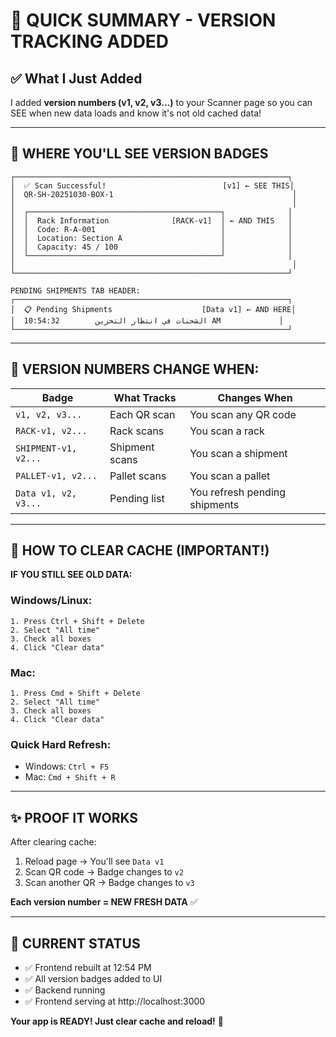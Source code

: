 # 🎯 QUICK SUMMARY - VERSION TRACKING ADDED

## ✅ What I Just Added

I added **version numbers (v1, v2, v3...)** to your Scanner page so you can SEE when new data loads and know it's not old cached data!

---

## 📍 WHERE YOU'LL SEE VERSION BADGES

```
┌─────────────────────────────────────────────────────────────┐
│  ✅ Scan Successful!                          [v1] ← SEE THIS│
│  QR-SH-20251030-BOX-1                                        │
│                                                              │
│  ┌───────────────────────────────────────────┐              │
│  │  Rack Information              [RACK-v1]  │ ← AND THIS   │
│  │  Code: R-A-001                            │              │
│  │  Location: Section A                      │              │
│  │  Capacity: 45 / 100                       │              │
│  └───────────────────────────────────────────┘              │
│                                                              │
└─────────────────────────────────────────────────────────────┘

PENDING SHIPMENTS TAB HEADER:
┌─────────────────────────────────────────────────────────────┐
│  📋 Pending Shipments                    [Data v1] ← AND HERE│
│  الشحنات في انتظار التخزين        10:54:32 AM             │
└─────────────────────────────────────────────────────────────┘
```

---

## 🔄 VERSION NUMBERS CHANGE WHEN:

| Badge | What Tracks | Changes When |
|-------|---|---|
| `v1, v2, v3...` | Each QR scan | You scan any QR code |
| `RACK-v1, v2...` | Rack scans | You scan a rack |
| `SHIPMENT-v1, v2...` | Shipment scans | You scan a shipment |
| `PALLET-v1, v2...` | Pallet scans | You scan a pallet |
| `Data v1, v2, v3...` | Pending list | You refresh pending shipments |

---

## 🧹 HOW TO CLEAR CACHE (IMPORTANT!)

**IF YOU STILL SEE OLD DATA:**

### Windows/Linux:
```
1. Press Ctrl + Shift + Delete
2. Select "All time"
3. Check all boxes
4. Click "Clear data"
```

### Mac:
```
1. Press Cmd + Shift + Delete
2. Select "All time"
3. Check all boxes  
4. Click "Clear data"
```

### Quick Hard Refresh:
- Windows: `Ctrl + F5`
- Mac: `Cmd + Shift + R`

---

## ✨ PROOF IT WORKS

After clearing cache:
1. Reload page → You'll see `Data v1`
2. Scan QR code → Badge changes to `v2`
3. Scan another QR → Badge changes to `v3`

**Each version number = NEW FRESH DATA** ✅

---

## 🚀 CURRENT STATUS

- ✅ Frontend rebuilt at 12:54 PM
- ✅ All version badges added to UI
- ✅ Backend running
- ✅ Frontend serving at http://localhost:3000

**Your app is READY! Just clear cache and reload!** 🎉

